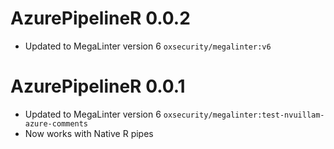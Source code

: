# AzurePipelineR 0.0.2
* Updated to MegaLinter version 6 `oxsecurity/megalinter:v6`

# AzurePipelineR 0.0.1
* Updated to MegaLinter version 6 `oxsecurity/megalinter:test-nvuillam-azure-comments`
* Now works with Native R pipes
